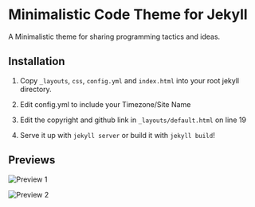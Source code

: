 # Minimalistic Code Theme for Jekyll
A Minimalistic theme for sharing programming tactics and ideas.

## Installation

1. Copy ```_layouts```, ```css```, ```config.yml``` and ```index.html``` into your root jekyll directory.

2. Edit config.yml to include your Timezone/Site Name

3. Edit the copyright and github link in ```_layouts/default.html``` on line 19

3. Serve it up with ```jekyll server``` or build it with ```jekyll build```!

## Previews

![Preview 1][1]

![Preview 2][2]

[1]: https://raw.githubusercontent.com/charles-hollenbeck/minimalistic-coding-jekyll-theme/screenshots/1.jpg
[2]: https://raw.githubusercontent.com/charles-hollenbeck/minimalistic-coding-jekyll-theme/screenshots/1.jpg
